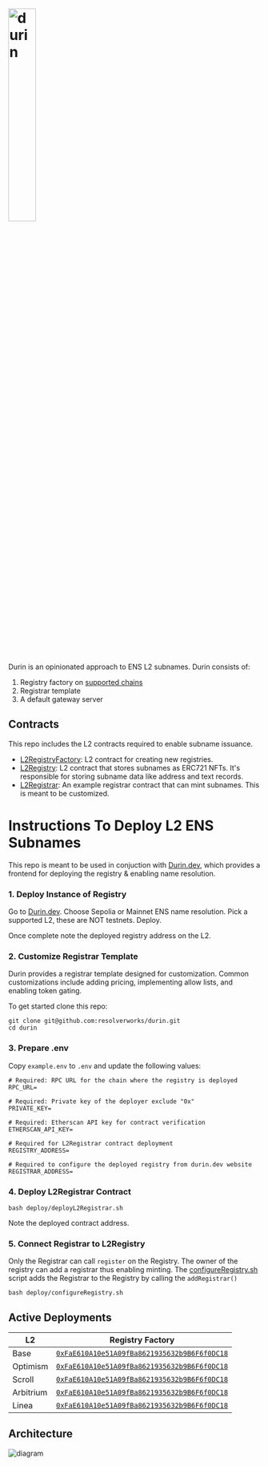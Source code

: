 # <img src="https://github.com/user-attachments/assets/4f01ef6e-3c1e-4201-83db-fac4b383a3b0" alt="durin" width="33%">

Durin is an opinionated approach to ENS L2 subnames. Durin consists of:

1. Registry factory on [supported chains](#active-deployments)
2. Registrar template
3. A default gateway server

## Contracts

This repo includes the L2 contracts required to enable subname issuance.

- [L2RegistryFactory](./src/L2RegistryFactory.sol): L2 contract for creating new registries.
- [L2Registry](./src/L2Registry.sol): L2 contract that stores subnames as ERC721 NFTs.
  It's responsible for storing subname data like address and text records.
- [L2Registrar](./src/L2Registrar.sol): An example registrar contract that can mint subnames. This is meant to be customized.

# Instructions To Deploy L2 ENS Subnames

This repo is meant to be used in conjuction with [Durin.dev](https://durin.dev/), which provides a frontend for deploying the registry & enabling name resolution.

### 1. Deploy Instance of Registry

Go to [Durin.dev](https://durin.dev/). Choose Sepolia or Mainnet ENS name resolution. Pick a supported L2, these are NOT testnets. Deploy.

Once complete note the deployed registry address on the L2.

### 2. Customize Registrar Template

Durin provides a registrar template designed for customization. Common customizations include adding pricing, implementing allow lists, and enabling token gating.

To get started
clone this repo:

```shell
git clone git@github.com:resolverworks/durin.git
cd durin
```

### 3. Prepare .env

Copy `example.env` to `.env` and update the following values:

```env
# Required: RPC URL for the chain where the registry is deployed
RPC_URL=

# Required: Private key of the deployer exclude "0x"
PRIVATE_KEY=

# Required: Etherscan API key for contract verification
ETHERSCAN_API_KEY=

# Required for L2Registrar contract deployment
REGISTRY_ADDRESS=

# Required to configure the deployed registry from durin.dev website
REGISTRAR_ADDRESS=
```

### 4. Deploy L2Registrar Contract

```shell
bash deploy/deployL2Registrar.sh
```

Note the deployed contract address.

### 5. Connect Registrar to L2Registry

Only the Registrar can call `register` on the Registry. The owner of the registry can add a registrar thus enabling minting. The [configureRegistry.sh](https://github.com/resolverworks/durin/blob/main/deploy/configureRegistry.sh) script adds the Registrar to the Registry by calling the `addRegistrar()`

```shell
bash deploy/configureRegistry.sh
```

## Active Deployments

| L2        | Registry Factory                                                                                                                   |
| --------- | ---------------------------------------------------------------------------------------------------------------------------------- |
| Base      | [`0xFaE610A10e51A09fBa8621935632b9B6F6f0DC18`](https://basescan.org/address/0xfae610a10e51a09fba8621935632b9b6f6f0dc18)            |
| Optimism  | [`0xFaE610A10e51A09fBa8621935632b9B6F6f0DC18`](https://optimistic.etherscan.io/address/0xfae610a10e51a09fba8621935632b9b6f6f0dc18) |
| Scroll    | [`0xFaE610A10e51A09fBa8621935632b9B6F6f0DC18`](https://scrollscan.com/address/0xfae610a10e51a09fba8621935632b9b6f6f0dc18)          |
| Arbitrium | [`0xFaE610A10e51A09fBa8621935632b9B6F6f0DC18`](https://arbiscan.io/address/0xfae610a10e51a09fba8621935632b9b6f6f0dc18)             |
| Linea     | [`0xFaE610A10e51A09fBa8621935632b9B6F6f0DC18`](https://lineascan.build/address/0xfae610a10e51a09fba8621935632b9b6f6f0dc18)         |

## Architecture

![diagram](https://github.com/user-attachments/assets/0ce15738-8689-4177-9efb-8bbc05d7404a)
